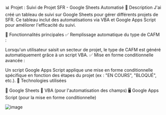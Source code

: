 📊 Projet : Suivi de Projet SFR - Google Sheets Automatisé
🔹 Description
J'ai créé un tableau de suivi sur Google Sheets pour gérer différents projets de SFR. Ce tableau inclut des automatisations via VBA et Google Apps Script pour améliorer l'efficacité du suivi.

🔹 Fonctionnalités principales
✅ Remplissage automatique du type de CAFM :

Lorsqu'un utilisateur saisit un secteur de projet, le type de CAFM est généré automatiquement grâce à un script VBA.
✅ Mise en forme conditionnelle avancée :

Un script Google Apps Script applique une mise en forme conditionnelle spécifique en fonction des étapes du projet (ex : "EN COURS", "BLOQUÉ", etc.).
🔹 Technologies utilisées

📝 Google Sheets
📌 VBA (pour l'automatisation des champs)
🖥️ Google Apps Script (pour la mise en forme conditionnelle)


![image](https://github.com/user-attachments/assets/5a8360fc-a5ca-4556-8e41-f87478588cbd)
